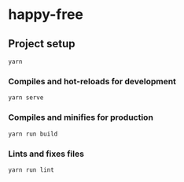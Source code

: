 # happy-free

## Project setup
```
yarn
```

### Compiles and hot-reloads for development
```
yarn serve
```

### Compiles and minifies for production
```
yarn run build
```

### Lints and fixes files
```
yarn run lint
```
